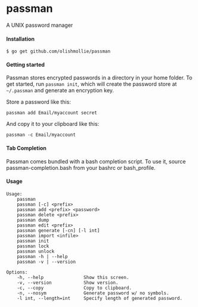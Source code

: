 # passman
A UNIX password manager

#### Installation
```
$ go get github.com/olishmollie/passman
```

#### Getting started
Passman stores encrypted passwords in a directory in your home folder. To get started, run `passman init`, which will create the password store at `~/.passman` and generate an encryption key. 

Store a password like this:
```
passman add Email/myaccount secret
```
And copy it to your clipboard like this:
```
passman -c Email/myaccount
```

#### Tab Completion
Passman comes bundled with a bash completion script. To use it, source passman-completion.bash from your bashrc or bash_profile.

#### Usage
```
Usage:
	passman
	passman [-c] <prefix>
	passman add <prefix> <password>
	passman delete <prefix>
	passman dump
	passman edit <prefix>
	passman generate [-cn] [-l int]
	passman import <infile>
	passman init
	passman lock
	passman unlock
	passman -h | --help
	passman -v | --version

Options:
	-h, --help               Show this screen.
	-v, --version            Show version.
	-c, --copy               Copy to clipboard. 	  
	-n, --nosym              Generate password w/ no symbols.
	-l int, --length=int     Specify length of generated password.
```
